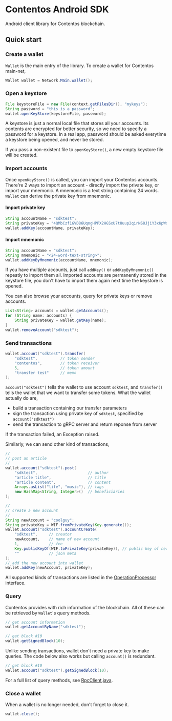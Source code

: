 # Contentos Android SDK

Android client library for Contentos blockchain.

## Quick start

### Create a wallet

`Wallet` is the main entry of the library. To create a wallet for Contentos main-net,

```java
Wallet wallet = Network.Main.wallet();
```

### Open a keystore

```java
File keystoreFile = new File(context.getFilesDir(), "mykeys");
String password = "this is a password";
wallet.openKeyStore(keystoreFile, password);
```

A keystore is just a normal local file that stores all your accounts. Its contents are encrypted for better security, so we need to specify a password for a keystore. In a real app, password should be asked everytime a keystore being opened, and never be stored.

If you pass a non-existent file to `openKeyStore()`, a new empty keystore file will be created.

### Import accounts

Once `openKeyStore()` is called, you can import your Contentos accounts. There're 2 ways to import an account - directly import the private key, or import your mnemonic. A mnemonic is a text string containing 24 words. `Wallet` can derive the private key from mnemonic.

#### Import private key

```java
String accountName = "sdktest";
String privateKey = "4QMbCzf1GVD86UqngHPPX2HGSxU7tUuup2qirNS8JjiY3xKpWx";
wallet.addKey(accountName, privateKey);
```

#### Import mnemonic

```java
String accountName = "sdktest";
String mnemonic = "<24-word-text-string>";
wallet.addKeyByMnemonic(accountName, mnemonic);
```

If you have multiple accounts, just call `addKey()` or `addKeyByMnemonic()` repeatly to import them all. Imported accounts are permanently stored in the keystore file, you don't have to import them again next time the keystore is opened. 

You can also browse your accounts, query for private keys or remove accounts.

```java
List<String> accounts = wallet.getAccounts();
for (String name: accounts) {
	String privateKey = wallet.getKey(name);
}
wallet.removeAccount("sdktest");
```

### Send transactions

```java
wallet.account("sdktest").transfer(
	"sdktest",          // token sender
	"contentos",        // token receiver
	5,                  // token amount
	"transfer test"     // memo
);
```

`account("sdktest")` tells the wallet to use account `sdktest`, and `transfer()` tells the wallet that we want to transfer some tokens. What the wallet actually do are,

- build a transaction containing our transfer parameters
- sign the transaction using private key of `sdktest`, specified by `account("sdktest")`
- send the transaction to gRPC server and return reponse from server

If the transaction failed, an Exception raised.

Similarly, we can send other kind of transactions,

```java
//
// post an article
//
wallet.account("sdktest").post(
	"sdktest",                      // author
	"article title",                // title
	"article content",              // content
	Arrays.asList("life", "music"), // tags
	new HashMap<String, Integer>()  // beneficiaries  
);

//
// create a new account
//
String newAccount = "coolguy";
String privateKey = WIF.fromPrivateKey(Key.generate());
wallet.account("sdktest").accountCreate(
	"sdktest",     // creator
	newAccount,    // name of new account
	1,             // fee
	Key.publicKeyOf(WIF.toPrivateKey(privateKey)), // public key of new account
	""             // json meta
);
// add the new account into wallet
wallet.addKey(newAccount, privateKey);
```

All supported kinds of transactions are listed in the [OperationProcessor](src/sdk/src/main/java/io/contentos/android/sdk/rpc/Operation.java) interface.

### Query

Contentos provides with rich information of the blockchain. All of these can be retrieved by `Wallet`'s query methods.

```java
// get account information
wallet.getAccountByName("sdktest");

// get block #10
wallet.getSignedBlock(10);
```

Unlike sending transactions, wallet don't need a private key to make queries. The code below also works but calling `account()` is redundant.

```java
// get block #10
wallet.account("sdktest").getSignedBlock(10);
```

For a full list of query methods, see [RpcClient.java](src/sdk/src/main/java/io/contentos/android/sdk/rpc/RpcClient.java).

### Close a wallet

When a wallet is no longer needed, don't forget to close it. 

```java
wallet.close();
```

